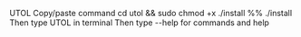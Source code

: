 UTOL
Copy/paste command
cd utol && sudo chmod +x ./install %% ./install
Then type UTOL in terminal
Then type --help for commands and help
